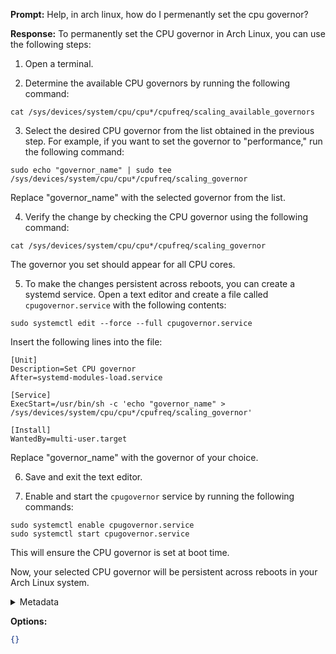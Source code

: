 **Prompt:**
Help, in arch linux, how do I permenantly set the cpu governor?

**Response:**
To permanently set the CPU governor in Arch Linux, you can use the following steps:

1. Open a terminal.

2. Determine the available CPU governors by running the following command:
```shell
cat /sys/devices/system/cpu/cpu*/cpufreq/scaling_available_governors
```

3. Select the desired CPU governor from the list obtained in the previous step. For example, if you want to set the governor to "performance," run the following command:
```shell
sudo echo "governor_name" | sudo tee /sys/devices/system/cpu/cpu*/cpufreq/scaling_governor
```
Replace "governor_name" with the selected governor from the list.

4. Verify the change by checking the CPU governor using the following command:
```shell
cat /sys/devices/system/cpu/cpu*/cpufreq/scaling_governor
```

The governor you set should appear for all CPU cores.

5. To make the changes persistent across reboots, you can create a systemd service. Open a text editor and create a file called `cpugovernor.service` with the following contents:
```shell
sudo systemctl edit --force --full cpugovernor.service
```
Insert the following lines into the file:
```shell
[Unit]
Description=Set CPU governor
After=systemd-modules-load.service

[Service]
ExecStart=/usr/bin/sh -c 'echo "governor_name" > /sys/devices/system/cpu/cpu*/cpufreq/scaling_governor'

[Install]
WantedBy=multi-user.target
```
Replace "governor_name" with the governor of your choice.

6. Save and exit the text editor.

7. Enable and start the `cpugovernor` service by running the following commands:
```shell
sudo systemctl enable cpugovernor.service
sudo systemctl start cpugovernor.service
```
This will ensure the CPU governor is set at boot time.

Now, your selected CPU governor will be persistent across reboots in your Arch Linux system.

<details><summary>Metadata</summary>

- Duration: 19240 ms
- Datetime: 2023-09-04T14:33:57.796276
- Model: gpt-3.5-turbo-0613

</details>

**Options:**
```json
{}
```

